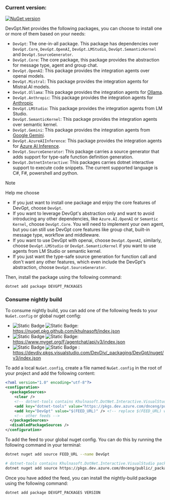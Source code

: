 ### Current version:

[![NuGet version](https://badge.fury.io/nu/DevGpt.Core.svg)](https://badge.fury.io/nu/DevGpt.Core)

DevGpt.Net provides the following packages, you can choose to install one or more of them based on your needs:

- `DevGpt`: The one-in-all package. This package has dependencies over `DevGpt.Core`, `DevGpt.OpenAI`, `DevGpt.LMStudio`, `DevGpt.SemanticKernel` and `DevGpt.SourceGenerator`.
- `DevGpt.Core`: The core package, this package provides the abstraction for message type, agent and group chat.
- `DevGpt.OpenAI`: This package provides the integration agents over openai models.
- `DevGpt.Mistral`: This package provides the integration agents for Mistral.AI models.
- `DevGpt.Ollama`: This package provides the integration agents for [Ollama](https://ollama.com/).
- `DevGpt.Anthropic`: This package provides the integration agents for [Anthropic](https://www.anthropic.com/api)
- `DevGpt.LMStudio`: This package provides the integration agents from LM Studio.
- `DevGpt.SemanticKernel`: This package provides the integration agents over semantic kernel.
- `DevGpt.Gemini`: This package provides the integration agents from [Google Gemini](https://gemini.google.com/).
- `DevGpt.AzureAIInference`: This package provides the integration agents for [Azure AI Inference](https://www.nuget.org/packages/Azure.AI.Inference).
- `DevGpt.SourceGenerator`: This package carries a source generator that adds support for type-safe function definition generation.
- `DevGpt.DotnetInteractive`: This packages carries dotnet interactive support to execute code snippets. The current supported language is C#, F#, powershell and python.

>[!Note]
> Help me choose
> - If you just want to install one package and enjoy the core features of DevGpt, choose `DevGpt`.
> - If you want to leverage DevGpt's abstraction only and want to avoid introducing any other dependencies, like `Azure.AI.OpenAI` or `Semantic Kernel`, choose `DevGpt.Core`. You will need to implement your own agent, but you can still use DevGpt core features like group chat, built-in message type, workflow and middleware.
>- If you want to use DevGpt with openai, choose `DevGpt.OpenAI`, similarly, choose `DevGpt.LMStudio` or `DevGpt.SemanticKernel` if you want to use agents from LM Studio or semantic kernel.
>- If you just want the type-safe source generation for function call and don't want any other features, which even include the DevGpt's abstraction, choose `DevGpt.SourceGenerator`.

Then, install the package using the following command:

```bash
dotnet add package DEVGPT_PACKAGES
```

### Consume nightly build
To consume nightly build, you can add one of the following feeds to your `NuGet.config` or global nuget config:
- ![Static Badge](https://img.shields.io/badge/public-blue?style=flat) ![Static Badge](https://img.shields.io/badge/github-grey?style=flat): https://nuget.pkg.github.com/khulnasoft/index.json
- ![Static Badge](https://img.shields.io/badge/public-blue?style=flat) ![Static Badge](https://img.shields.io/badge/myget-grey?style=flat): https://www.myget.org/F/agentchat/api/v3/index.json
- ![Static Badge](https://img.shields.io/badge/internal-blue?style=flat) ![Static Badge](https://img.shields.io/badge/azure_devops-grey?style=flat) : https://devdiv.pkgs.visualstudio.com/DevDiv/_packaging/DevGpt/nuget/v3/index.json

To add a local `NuGet.config`, create a file named `NuGet.config` in the root of your project and add the following content:
```xml
<?xml version="1.0" encoding="utf-8"?>
<configuration>
  <packageSources>
    <clear />
    <!-- dotnet-tools contains Khulnasoft.DotNet.Interactive.VisualStudio package, which is used by DevGpt.DotnetInteractive -->
    <add key="dotnet-tools" value="https://pkgs.dev.azure.com/dnceng/public/_packaging/dotnet-tools/nuget/v3/index.json" />
    <add key="DevGpt" value="$(FEED_URL)" /> <!-- replace $(FEED_URL) with the feed url -->
    <!-- other feeds -->
  </packageSources>
  <disabledPackageSources />
</configuration>
```

To add the feed to your global nuget config. You can do this by running the following command in your terminal:
```bash
dotnet nuget add source FEED_URL --name DevGpt

# dotnet-tools contains Khulnasoft.DotNet.Interactive.VisualStudio package, which is used by DevGpt.DotnetInteractive
dotnet nuget add source https://pkgs.dev.azure.com/dnceng/public/_packaging/dotnet-tools/nuget/v3/index.json --name dotnet-tools
```

Once you have added the feed, you can install the nightly-build package using the following command:
```bash
dotnet add package DEVGPT_PACKAGES VERSION
```


